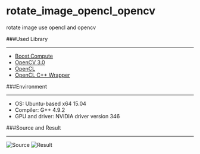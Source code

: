 # rotate_image_opencl_opencv

rotate image use opencl and opencv

###Used Library
***
* [Boost.Compute](https://github.com/boostorg/compute)
* [OpenCV 3.0](http://opencv.org/)
* [OpenCL](https://www.khronos.org/opencl/)
* [OpenCL C++ Wrapper](https://www.khronos.org/registry/cl/api/1.2/)

###Environment
***
* OS: Ubuntu-based x64 15.04
* Compiler: G++ 4.9.2
* GPU and driver: NVIDIA driver version 346

###Source and Result
***
![Source](https://raw.githubusercontent.com/swt02026/rotate_image_opencl_opencv/master/detect_blob.png)
![Result](https://raw.githubusercontent.com/swt02026/rotate_image_opencl_opencv/master/result.png)


